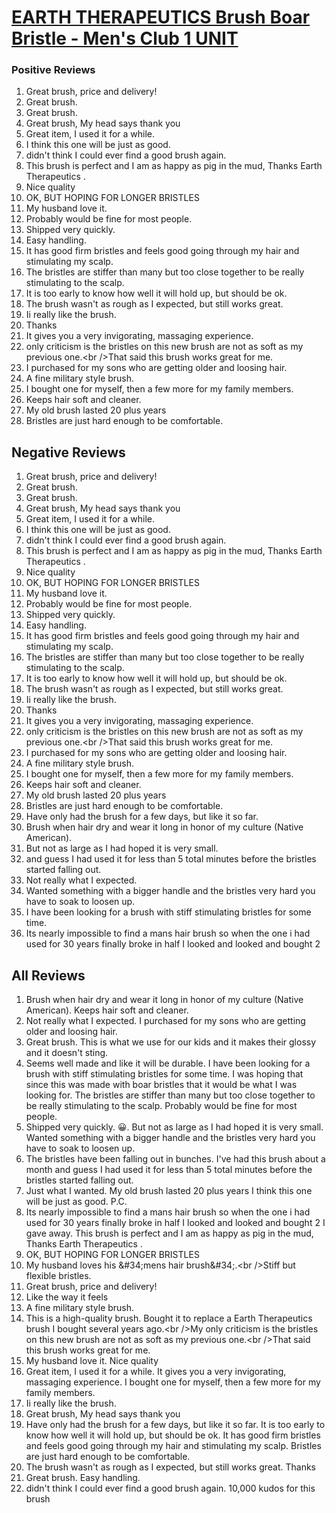 # [EARTH THERAPEUTICS Brush Boar Bristle - Men&#x27;s Club 1 UNIT](https://products.checkmycream.com/products/EARTH-THERAPEUTICS-Brush-Boar-Bristle-Men&#x27;s-Club-1-UNIT.html)

### Positive Reviews

<ol>
      <li>Great brush, price and delivery!</li>
      <li>Great brush.</li>
      <li>Great brush.</li>
      <li>Great brush,  My head says thank you</li>
      <li>Great item, I used it for a while.</li>
      <li>I think this one will be just as good.  </li>
      <li>didn&#x27;t think I could ever find a good brush again.</li>
      <li>This brush is perfect and I am as happy as pig in the mud, Thanks Earth Therapeutics .</li>
      <li>Nice quality</li>
      <li>OK, BUT HOPING FOR LONGER BRISTLES</li>
      <li>My husband love it.  </li>
      <li>Probably would be fine for most people.</li>
      <li>Shipped very quickly.</li>
      <li>Easy handling.</li>
      <li>It has good firm bristles and feels good going through my hair and stimulating my scalp.</li>
      <li>The bristles are stiffer than many but too close together to be really stimulating to the scalp.</li>
      <li>It is too early to know how well it will hold up, but should be ok.</li>
      <li>The brush wasn&#x27;t as rough as I expected, but still works great.</li>
      <li>Ii really like the brush.</li>
      <li>Thanks</li>
      <li>It gives you a very invigorating, massaging experience.</li>
      <li>only criticism is the bristles on this new brush are not as soft as my previous one.&lt;br /&gt;That said this brush works great for me.</li>
      <li>I purchased for my sons who are getting older and loosing hair.</li>
      <li>A fine military style brush.</li>
      <li>I bought one for myself, then a few more for my family members.</li>
      <li>Keeps hair soft and cleaner.</li>
      <li>My old brush  lasted 20 plus years</li>
      <li>Bristles are just hard enough to be comfortable.</li>
</ol>


<h2>Negative Reviews</h2>
<ol>
<li> Great brush, price and delivery!</li>
<li> Great brush.</li>
<li> Great brush.</li>
<li> Great brush,  My head says thank you</li>
<li> Great item, I used it for a while.</li>
<li> I think this one will be just as good.  </li>
<li> didn&#x27;t think I could ever find a good brush again.</li>
<li> This brush is perfect and I am as happy as pig in the mud, Thanks Earth Therapeutics .</li>
<li> Nice quality</li>
<li> OK, BUT HOPING FOR LONGER BRISTLES</li>
<li> My husband love it.  </li>
<li> Probably would be fine for most people.</li>
<li> Shipped very quickly.</li>
<li> Easy handling.</li>
<li> It has good firm bristles and feels good going through my hair and stimulating my scalp.</li>
<li> The bristles are stiffer than many but too close together to be really stimulating to the scalp.</li>
<li> It is too early to know how well it will hold up, but should be ok.</li>
<li> The brush wasn&#x27;t as rough as I expected, but still works great.</li>
<li> Ii really like the brush.</li>
<li> Thanks</li>
<li> It gives you a very invigorating, massaging experience.</li>
<li> only criticism is the bristles on this new brush are not as soft as my previous one.&lt;br /&gt;That said this brush works great for me.</li>
<li> I purchased for my sons who are getting older and loosing hair.</li>
<li> A fine military style brush.</li>
<li> I bought one for myself, then a few more for my family members.</li>
<li> Keeps hair soft and cleaner.</li>
<li> My old brush  lasted 20 plus years</li>
<li> Bristles are just hard enough to be comfortable.</li>
<li> Have only had the brush for a few days, but like it so far.</li>
<li> Brush when hair dry and wear it long in honor of my culture (Native American).  </li>
<li> But not as large as I had hoped it is very small.</li>
<li> and guess I had used it for less than 5 total minutes before the bristles started falling out.</li>
<li> Not really what I expected.</li>
<li> Wanted something with a bigger handle and the bristles very hard you have to soak to loosen up.</li>
<li> I have been looking for a brush with stiff stimulating bristles for some time.</li>
<li> Its nearly impossible to find a mans hair brush so when the one i had used for 30 years finally broke in half I looked and looked and bought 2</li>
</ol>

<h2>All Reviews</h2>

<ol>
    <li> Brush when hair dry and wear it long in honor of my culture (Native American).  Keeps hair soft and cleaner.</li>
    <li> Not really what I expected. I purchased for my sons who are getting older and loosing hair.</li>
    <li> Great brush. This is what we use for our kids and it makes their glossy and it doesn&#x27;t sting.</li>
    <li> Seems well made and like it will be durable. I have been looking for a brush with stiff stimulating bristles for some time. I was hoping that since this was made with boar bristles that it would be what I was looking for. The bristles are stiffer than many but too close together to be really stimulating to the scalp. Probably would be fine for most people.</li>
    <li> Shipped very quickly. 😀.  But not as large as I had hoped it is very small. Wanted something with a bigger handle and the bristles very hard you have to soak to loosen up.</li>
    <li> The bristles have been falling out in bunches. I&#x27;ve had this brush about a month and guess I had used it for less than 5 total minutes before the bristles started falling out.</li>
    <li> Just what I wanted. My old brush  lasted 20 plus years I think this one will be just as good.  P.C.</li>
    <li> Its nearly impossible to find a mans hair brush so when the one i had used for 30 years finally broke in half I looked and looked and bought 2 I gave away. This brush is perfect and I am as happy as pig in the mud, Thanks Earth Therapeutics .</li>
    <li> OK, BUT HOPING FOR LONGER BRISTLES</li>
    <li> My husband loves his &amp;#34;mens hair brush&amp;#34;.&lt;br /&gt;Stiff but flexible bristles.</li>
    <li> Great brush, price and delivery!</li>
    <li> Like the way it feels</li>
    <li> A fine military style brush.</li>
    <li> This is a high-quality brush. Bought it to replace a Earth Therapeutics brush I bought several years ago.&lt;br /&gt;My only criticism is the bristles on this new brush are not as soft as my previous one.&lt;br /&gt;That said this brush works great for me.</li>
    <li> My husband love it.  Nice quality</li>
    <li> Great item, I used it for a while. It gives you a very invigorating, massaging experience. I bought one for myself, then a few more for my family members.</li>
    <li> Ii really like the brush.</li>
    <li> Great brush,  My head says thank you</li>
    <li> Have only had the brush for a few days, but like it so far. It is too early to know how well it will hold up, but should be ok. It has good firm bristles and feels good going through my hair and stimulating my scalp. Bristles are just hard enough to be comfortable.</li>
    <li> The brush wasn&#x27;t as rough as I expected, but still works great. Thanks</li>
    <li> Great brush. Easy handling.</li>
    <li> didn&#x27;t think I could ever find a good brush again. 10,000 kudos for this brush</li>
</ol>




